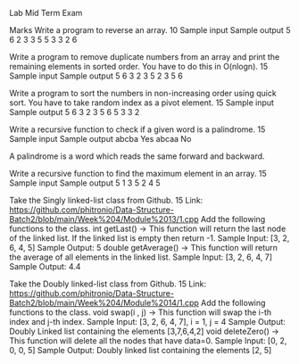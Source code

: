 
Lab Mid Term Exam

Marks
Write a program to reverse an array.						      10
Sample input
Sample output
5
6  2  3  3  5
5 3 3 2 6


Write a program to remove duplicate numbers from an array and print the remaining elements in sorted order. You have to do this in O(nlogn).                 15
Sample input
Sample output
5
6  3  2  3  5
2 3 5 6


Write a program to sort the numbers in non-increasing order using quick sort. You have to take random index as a pivot element.				      15
Sample input
Sample output
5
6  3  2  3  5
6 5 3 3 2


Write a recursive function to check if a given word is a palindrome. 		      15
Sample input
Sample output
abcba
Yes
abcaa
No

A palindrome is a word which reads the same forward and backward.

Write a recursive function to find the maximum element in an array.		      15
Sample input
Sample output
5
1 3 5 2 4
5


Take the Singly linked-list class from Github.            				      15
Link: https://github.com/phitronio/Data-Structure-Batch2/blob/main/Week%204/Module%2013/1.cpp
Add the following functions to the class.
int getLast() -> This function will return the last node of the linked list. If the linked list is empty then return -1.
Sample Input: [3, 2, 6, 4, 5]
Sample Output: 5
double getAverage() -> This function will return the average of all elements in the linked list.
Sample Input: [3, 2, 6, 4, 7]
Sample Output: 4.4

Take the Doubly linked-list class from Github. 				                 15
Link: https://github.com/phitronio/Data-Structure-Batch2/blob/main/Week%204/Module%2014/1.cpp
Add the following functions to the class.
void swap(i , j) -> This function will swap the i-th index and j-th index.
Sample Input: [3, 2, 6, 4, 7], i = 1, j = 4
Sample Output: Doubly Linked list containing the elements [3,7,6,4,2]
void deleteZero() -> This function will delete all the nodes that have data=0.
Sample Input: [0, 2, 0, 0, 5]
Sample Output: Doubly linked list containing the elements [2, 5]
